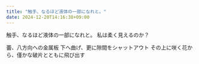 ```yaml
---
title: "触手、なるほど液体の一部になれと。"
date: 2024-12-20T14:16:38+09:00
---
```

触手、なるほど液体の一部になれと。
私は柔く見えるのか？

蕾、八方向への金属板
下へ曲げ、更に隙間をシャットアウト
その上に咲く花から、僅かな破片とともに飛び出す

